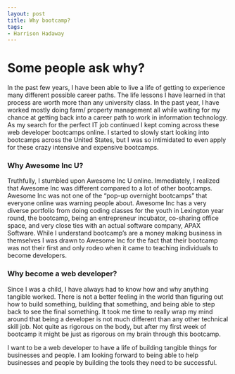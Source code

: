 ```yaml
---
layout: post
title: Why bootcamp?
tags:
- Harrison Hadaway
---
```



# Some people ask why? 

In the past few years, I have been able to live a life of getting to experience many different possible career paths. The life lessons I have learned in that process are worth more than any university class. In the past year, I have worked mostly doing farm/ property management all while waiting for my chance at getting back into a career path to work in information technology.  As my search for the perfect IT job continued I kept coming across these web developer bootcamps online. I started to slowly start looking into bootcamps across the United States, but I was so intimidated to even apply for these crazy intensive and expensive bootcamps. 

### Why Awesome Inc U? 

Truthfully, I stumbled upon Awesome Inc U online. Immediately, I realized that Awesome Inc was different compared to a lot of other bootcamps. Awesome Inc was not one of the “pop-up overnight bootcamps” that everyone online was warning people about. Awesome Inc has a very diverse portfolio from doing coding classes for the youth in Lexington year round, the bootcamp, being an entrepreneur incubator, co-sharing office space, and very close ties with an actual software company, APAX Software. While I understand bootcamp’s are a money making business in themselves I was drawn to Awesome Inc for the fact that their bootcamp was not their first and only rodeo when it came to teaching individuals to become developers. 

### Why become a web developer?

Since I was a child, I have always had to know how and why anything tangible worked. There is not a better feeling in the world than figuring out how to build something, building that something, and being able to step back to see the final something. It took me time to really wrap my mind around that being a developer is not much different than any other technical skill job. Not quite as rigorous on the body, but after my first week of bootcamp it might be just as rigorous on my brain through this bootcamp.

I want to be a web developer to have a life of building tangible things for businesses and people. I am looking forward to being able to help businesses and people by building the tools they need to be successful.
